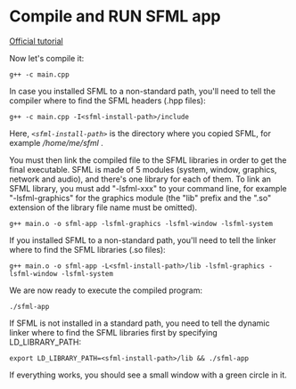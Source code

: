# Compile and RUN SFML app

[Official tutorial](https://www.sfml-dev.org/tutorials/2.5/start-linux.php)

Now let's compile it:

```
g++ -c main.cpp
```

In case you installed SFML to a non-standard path, you'll need to tell the compiler where to find the SFML headers (.hpp files):

```
g++ -c main.cpp -I<sfml-install-path>/include
```

Here, *`<sfml-install-path>`* is the directory where you copied SFML, for example */home/me/sfml* .

You must then link the compiled file to the SFML libraries in order to get the final executable. SFML is made of 5 modules (system, window, graphics, network and audio), and there's one library for each of them.
To link an SFML library, you must add "-lsfml-xxx" to your command line, for example "-lsfml-graphics" for the graphics module (the "lib" prefix and the ".so" extension of the library file name must be omitted).

```
g++ main.o -o sfml-app -lsfml-graphics -lsfml-window -lsfml-system
```

If you installed SFML to a non-standard path, you'll need to tell the linker where to find the SFML libraries (.so files):

```
g++ main.o -o sfml-app -L<sfml-install-path>/lib -lsfml-graphics -lsfml-window -lsfml-system
```

We are now ready to execute the compiled program:

```
./sfml-app
```

If SFML is not installed in a standard path, you need to tell the dynamic linker where to find the SFML libraries first by specifying LD_LIBRARY_PATH:

```
export LD_LIBRARY_PATH=<sfml-install-path>/lib && ./sfml-app
```

If everything works, you should see a small window with a green circle in it.
